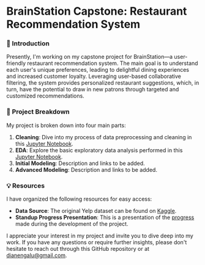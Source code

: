 # **BrainStation Capstone: Restaurant Recommendation System**

### 🌟 Introduction

Presently, I'm working on my capstone project for BrainStation—a user-friendly restaurant recommendation system. The main goal is to understand each user's unique preferences, leading to delightful dining experiences and increased customer loyalty. Leveraging user-based collaborative filtering, the system provides personalized restaurant suggestions, which, in turn, have the potential to draw in new patrons through targeted and customized recommendations.

### 🚀 Project Breakdown

My project is broken down into four main parts:

1. **Cleaning**: Dive into my process of data preprocessing and cleaning in this [Jupyter Notebook](https://github.com/ebeui/Brainstation_Capstone/blob/51ab6321b259b60c1d700d8a83ef8d650ab376ca/notebooks/1_data_preprocessing.ipynb).
2. **EDA**: Explore the basic exploratory data analysis performed in this [Jupyter Notebook](https://github.com/ebeui/Brainstation_Capstone/blob/51ab6321b259b60c1d700d8a83ef8d650ab376ca/notebooks/2_EDA_and_visualizations.ipynb).
3. **Initial Modeling**: Description and links to be added.
4. **Advanced Modeling**: Description and links to be added.

### 💡 Resources

I have organized the following resources for easy access:

- **Data Source**: The original Yelp dataset can be found on [Kaggle](https://www.kaggle.com/datasets/yelp-dataset/yelp-dataset/versions/3?datasetId=10100&sortBy=voteCount&select=Dataset_User_Agreement.pdf).
- **Standup Progress Presentation**: This is a presentation of the [progress](https://github.com/ebeui/Brainstation_Capstone/blob/51ab6321b259b60c1d700d8a83ef8d650ab376ca/DianeLu_Deliverable3_ProgressStandup.pdf) made during the development of the project.

I appreciate your interest in my project and invite you to dive deep into my work. If you have any questions or require further insights, please don't hesitate to reach out through this GitHub repository or at dianengalu@gmail.com.
